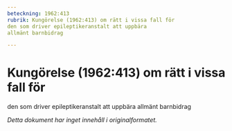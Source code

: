 ```yaml
---
beteckning: 1962:413
rubrik: Kungörelse (1962:413) om rätt i vissa fall för 
den som driver epileptikeranstalt att uppbära 
allmänt barnbidrag

---
```

# Kungörelse (1962:413) om rätt i vissa fall för 
den som driver epileptikeranstalt att uppbära 
allmänt barnbidrag

*Detta dokument har inget innehåll i originalformatet.*